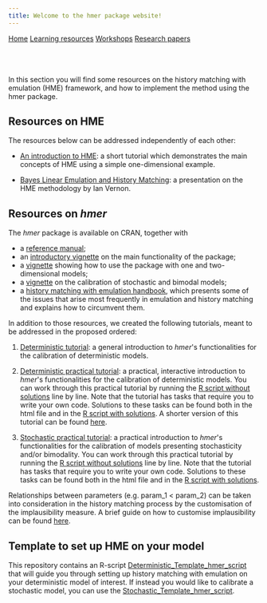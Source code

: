 ```yaml
---
title: Welcome to the hmer package website!
---
```


<div class="navbar">
  <a href="index.html">Home</a>
  <a href="learning_resources.html"  class="active">Learning resources</a>
  <a href="24may2022workshop.html">Workshops</a>
  <a href="papers.html">Research papers</a>
</div>

<br>

<br>

<br>

In this section you will find some resources on the history matching with emulation (HME) framework, and how to implement the method using the hmer package.

## Resources on HME 

The resources below can be addressed independently of each other:

- [An introduction to HME](https://danny-sc.github.io/Tutorial_1/): a short tutorial which demonstrates the main concepts of HME using a simple one-dimensional example.

- [Bayes Linear Emulation and History Matching](https://www.youtube.com/watch?v=54G_aYHGdAk): a presentation on the HME methodology by Ian Vernon.

## Resources on _hmer_ 

The _hmer_ package is available on CRAN, together with 
- a [reference manual](https://cran.r-project.org/web/packages/hmer/hmer.pdf);
- an [introductory vignette](https://cran.r-project.org/web/packages/hmer/vignettes/demonstrating-the-hmer-package.html) on the main functionality of the package;
- a [vignette](https://cran.r-project.org/web/packages/hmer/vignettes/low-dimensional-examples.html) showing how to use the package with one and two-dimensional models;
- a [vignette](https://cran.r-project.org/web/packages/hmer/vignettes/stochasticandbimodalemulation.html) on the calibration of stochastic and bimodal models;
- a [history matching with emulation handbook](https://cran.r-project.org/web/packages/hmer/vignettes/emulationhandbook.html), which presents some of the issues that arise most frequently in emulation and history matching and explains how to circumvent them.

In addition to those resources, we created the following tutorials, meant to be addressed in the proposed ordered:

1. [Deterministic tutorial](https://danny-sc.github.io/Tutorial_2/): a general introduction to _hmer_'s functionalities for the calibration of deterministic models.

2. [Deterministic practical tutorial](https://danny-sc.github.io/determ_workshop/): a practical, interactive introduction to _hmer_'s functionalities for the calibration of deterministic models. You can work through this practical tutorial by running the [R script without solutions](https://github.com/hmer-package/website/blob/gh-pages/determ_workshop_code_without_sols.R) line by line. Note that the tutorial has tasks that require you to write your own code. Solutions to these tasks can be found both in the html file and in the [R script with solutions](https://github.com/hmer-package/website/blob/gh-pages/determ_workshop_code_with_sols.R). A shorter version of this tutorial can be found [here](https://danny-sc.github.io/short_tutorial_hmer/intro.html).

3. [Stochastic practical tutorial](https://danny-sc.github.io/stoch_workshop/index.html): a practical introduction to _hmer_'s functionalities for the calibration of models presenting stochasticity and/or bimodality. You can work through this practical tutorial by running the [R script without solutions](https://github.com/hmer-package/website/blob/gh-pages/stoch_workshop_code_with_sols.R) line by line. Note that the tutorial has tasks that require you to write your own code. Solutions to these tasks can be found both in the html file and in the [R script with solutions](https://github.com/hmer-package/website/blob/gh-pages/stoch_workshop_code_without_sols.R).

Relationships between parameters (e.g. param_1 < param_2) can be taken into consideration in the history matching process by the customisation of the implausibility measure. A brief guide on how to customise implausibility can be found [here](https://danny-sc.github.io/hmer_custom_implausibility/index.html).


## Template to set up HME on your model 
This repository contains an R-script [Deterministic_Template_hmer_script](https://raw.githubusercontent.com/hmer-package/website/gh-pages/Template_hmer_script.R) that will guide you through setting up history matching with emulation on your deterministic model of interest. If instead you would like to calibrate a stochastic model, you can use the [Stochastic_Template_hmer_script](https://raw.githubusercontent.com/hmer-package/website/gh-pages/Stochastic_Template_hmer_script).
